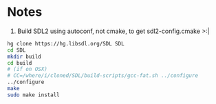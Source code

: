 Notes
=====

1) Build SDL2 using autoconf, not cmake, to get sdl2-config.cmake >:|

```bash
hg clone https://hg.libsdl.org/SDL SDL
cd SDL
mkdir build
cd build
# (if on OSX)
# CC=/where/i/cloned/SDL/build-scripts/gcc-fat.sh ../configure
../configure 
make
sudo make install
```    

